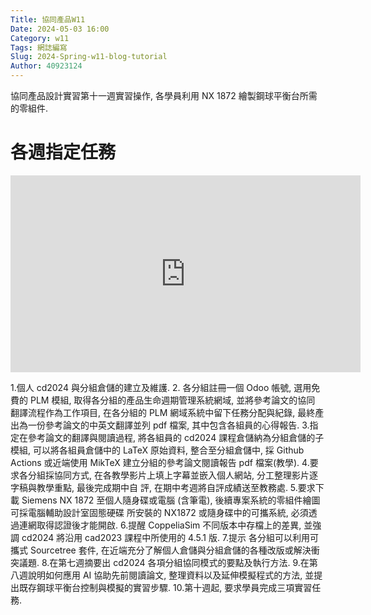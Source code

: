 ```yaml
---
Title: 協同產品W11
Date: 2024-05-03 16:00
Category: w11
Tags: 網誌編寫
Slug: 2024-Spring-w11-blog-tutorial
Author: 40923124
---
```


協同產品設計實習第十一週實習操作, 各學員利用 NX 1872 繪製鋼球平衡台所需的零組件.

<!-- PELICAN_END_SUMMARY -->

# 各週指定任務

<iframe width="560" height="315" src="https://www.youtube.com/watch?v=A4wgWLZShco" title="YouTube video player" frameborder="0" allow="accelerometer; autoplay; clipboard-write; encrypted-media; gyroscope; picture-in-picture; web-share" referrerpolicy="strict-origin-when-cross-origin" allowfullscreen></iframe> 

1.個人 cd2024 與分組倉儲的建立及維護.
2. 各分組註冊一個 Odoo 帳號, 選用免費的 PLM 模組, 取得各分組的產品生命週期管理系統網域, 並將參考論文的協同    翻譯流程作為工作項目, 在各分組的 PLM 網域系統中留下任務分配與紀錄, 最終產出為一份參考論文的中英文翻譯並列    pdf 檔案, 其中包含各組員的心得報告.
3.指定在參考論文的翻譯與閱讀過程, 將各組員的 cd2024 課程倉儲納為分組倉儲的子模組, 可以將各組員倉儲中的       LaTeX 原始資料, 整合至分組倉儲中, 採 Github Actions 或近端使用 MikTeX 建立分組的參考論文閱讀報告 pdf   檔案(教學).
4.要求各分組採協同方式, 在各教學影片上填上字幕並嵌入個人網站, 分工整理影片逐字稿與教學重點, 最後完成期中自     評, 在期中考週將自評成績送至教務處.
5.要求下載 Siemens NX 1872 至個人隨身碟或電腦 (含筆電), 後續專案系統的零組件繪圖可採電腦輔助設計室固態硬碟 所安裝的 NX1872 或隨身碟中的可攜系統, 必須透過連網取得認證後才能開啟.
6.提醒 CoppeliaSim 不同版本中存檔上的差異, 並強調 cd2024 將沿用 cad2023 課程中所使用的 4.5.1 版.
7.提示 各分組可以利用可攜式 Sourcetree 套件, 在近端充分了解個人倉儲與分組倉儲的各種改版或解決衝突議題.
8.在第七週摘要出 cd2024 各項分組協同模式的要點及執行方法.
9.在第八週說明如何應用 AI 協助先前閱讀論文, 整理資料以及延伸模擬程式的方法, 並提出既存鋼球平衡台控制與模擬的實習步驟.
10.第十週起, 要求學員完成三項實習任務.

[replit]:
https://replit.com/

